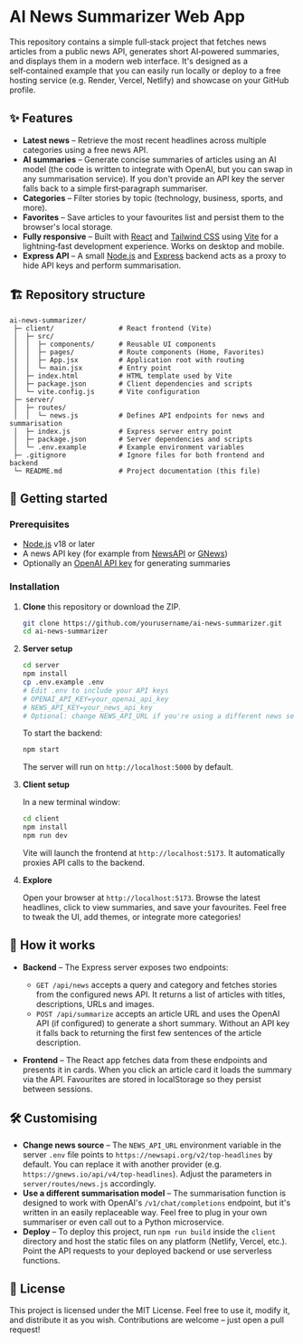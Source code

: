 # AI News Summarizer Web App

This repository contains a simple full‑stack project that fetches news articles from a public news API, generates short AI‑powered summaries, and displays them in a modern web interface.  It's designed as a self‑contained example that you can easily run locally or deploy to a free hosting service (e.g. Render, Vercel, Netlify) and showcase on your GitHub profile.

## ✨ Features

* **Latest news** – Retrieve the most recent headlines across multiple categories using a free news API.
* **AI summaries** – Generate concise summaries of articles using an AI model (the code is written to integrate with OpenAI, but you can swap in any summarisation service).  If you don't provide an API key the server falls back to a simple first‑paragraph summariser.
* **Categories** – Filter stories by topic (technology, business, sports, and more).
* **Favorites** – Save articles to your favourites list and persist them to the browser's local storage.
* **Fully responsive** – Built with [React](https://react.dev/) and [Tailwind CSS](https://tailwindcss.com/) using [Vite](https://vitejs.dev/) for a lightning‑fast development experience.  Works on desktop and mobile.
* **Express API** – A small [Node.js](https://nodejs.org/) and [Express](https://expressjs.com/) backend acts as a proxy to hide API keys and perform summarisation.

## 🏗️ Repository structure

```
ai-news-summarizer/
 ├─ client/                # React frontend (Vite)
 │  ├─ src/
 │  │  ├─ components/      # Reusable UI components
 │  │  ├─ pages/           # Route components (Home, Favorites)
 │  │  ├─ App.jsx          # Application root with routing
 │  │  └─ main.jsx         # Entry point
 │  ├─ index.html          # HTML template used by Vite
 │  ├─ package.json        # Client dependencies and scripts
 │  └─ vite.config.js      # Vite configuration
 ├─ server/
 │  ├─ routes/
 │  │  └─ news.js          # Defines API endpoints for news and summarisation
 │  ├─ index.js            # Express server entry point
 │  ├─ package.json        # Server dependencies and scripts
 │  └─ .env.example        # Example environment variables
 ├─ .gitignore             # Ignore files for both frontend and backend
 └─ README.md              # Project documentation (this file)
```

## 🚀 Getting started

### Prerequisites

* [Node.js](https://nodejs.org/) v18 or later
* A news API key (for example from [NewsAPI](https://newsapi.org/) or [GNews](https://gnews.io/))
* Optionally an [OpenAI API key](https://openai.com/api) for generating summaries

### Installation

1. **Clone** this repository or download the ZIP.

   ```bash
   git clone https://github.com/yourusername/ai-news-summarizer.git
   cd ai-news-summarizer
   ```

2. **Server setup**

   ```bash
   cd server
   npm install
   cp .env.example .env
   # Edit .env to include your API keys
   # OPENAI_API_KEY=your_openai_api_key
   # NEWS_API_KEY=your_news_api_key
   # Optional: change NEWS_API_URL if you're using a different news service
   ```

   To start the backend:

   ```bash
   npm start
   ```

   The server will run on `http://localhost:5000` by default.

3. **Client setup**

   In a new terminal window:

   ```bash
   cd client
   npm install
   npm run dev
   ```

   Vite will launch the frontend at `http://localhost:5173`.  It automatically proxies API calls to the backend.

4. **Explore**

   Open your browser at `http://localhost:5173`.  Browse the latest headlines, click to view summaries, and save your favourites.  Feel free to tweak the UI, add themes, or integrate more categories!

## 🧠 How it works

* **Backend** – The Express server exposes two endpoints:

  * `GET /api/news` accepts a query and category and fetches stories from the configured news API.  It returns a list of articles with titles, descriptions, URLs and images.
  * `POST /api/summarize` accepts an article URL and uses the OpenAI API (if configured) to generate a short summary.  Without an API key it falls back to returning the first few sentences of the article description.

* **Frontend** – The React app fetches data from these endpoints and presents it in cards.  When you click an article card it loads the summary via the API.  Favourites are stored in localStorage so they persist between sessions.

## 🛠️ Customising

* **Change news source** – The `NEWS_API_URL` environment variable in the server `.env` file points to `https://newsapi.org/v2/top-headlines` by default.  You can replace it with another provider (e.g. `https://gnews.io/api/v4/top-headlines`).  Adjust the parameters in `server/routes/news.js` accordingly.
* **Use a different summarisation model** – The summarisation function is designed to work with OpenAI's `/v1/chat/completions` endpoint, but it's written in an easily replaceable way.  Feel free to plug in your own summariser or even call out to a Python microservice.
* **Deploy** – To deploy this project, run `npm run build` inside the `client` directory and host the static files on any platform (Netlify, Vercel, etc.).  Point the API requests to your deployed backend or use serverless functions.

## 📄 License

This project is licensed under the MIT License.  Feel free to use it, modify it, and distribute it as you wish.  Contributions are welcome – just open a pull request!